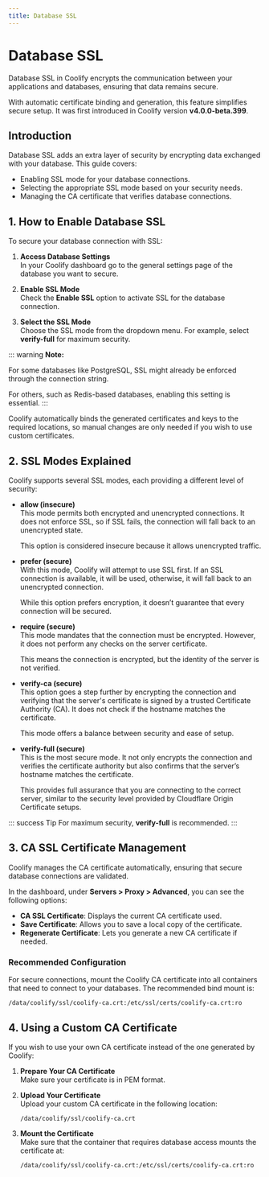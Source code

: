 ```yaml
---
title: Database SSL
---
```


# Database SSL
Database SSL in Coolify encrypts the communication between your applications and databases, ensuring that data remains secure. 

With automatic certificate binding and generation, this feature simplifies secure setup. It was first introduced in Coolify version **v4.0.0-beta.399**.



## Introduction
Database SSL adds an extra layer of security by encrypting data exchanged with your database. This guide covers:
- Enabling SSL mode for your database connections.
- Selecting the appropriate SSL mode based on your security needs.
- Managing the CA certificate that verifies database connections.


## 1. How to Enable Database SSL
To secure your database connection with SSL:

1. **Access Database Settings**  
   In your Coolify dashboard go to the general settings page of the database you want to secure.

2. **Enable SSL Mode**  
   Check the **Enable SSL** option to activate SSL for the database connection.

3. **Select the SSL Mode**  
   Choose the SSL mode from the dropdown menu. For example, select **verify-full** for maximum security.  
   
   <ZoomableImage src="/docs/images/knowledge-base/database-ssl/enable.webp" />

::: warning **Note:** 

For some databases like PostgreSQL, SSL might already be enforced through the connection string. 

For others, such as Redis-based databases, enabling this setting is essential.
:::

Coolify automatically binds the generated certificates and keys to the required locations, so manual changes are only needed if you wish to use custom certificates.


## 2. SSL Modes Explained
Coolify supports several SSL modes, each providing a different level of security:

- **allow (insecure)**  
  This mode permits both encrypted and unencrypted connections. It does not enforce SSL, so if SSL fails, the connection will fall back to an unencrypted state. 
  
  This option is considered insecure because it allows unencrypted traffic.

- **prefer (secure)**  
  With this mode, Coolify will attempt to use SSL first. If an SSL connection is available, it will be used, otherwise, it will fall back to an unencrypted connection. 
  
  While this option prefers encryption, it doesn’t guarantee that every connection will be secured.

- **require (secure)**  
  This mode mandates that the connection must be encrypted. However, it does not perform any checks on the server certificate. 
  
  This means the connection is encrypted, but the identity of the server is not verified.

- **verify-ca (secure)**  
  This option goes a step further by encrypting the connection and verifying that the server's certificate is signed by a trusted Certificate Authority (CA). It does not check if the hostname matches the certificate. 
  
  This mode offers a balance between security and ease of setup.

- **verify-full (secure)**  
  This is the most secure mode. It not only encrypts the connection and verifies the certificate authority but also confirms that the server’s hostname matches the certificate. 
  
  This provides full assurance that you are connecting to the correct server, similar to the security level provided by Cloudflare Origin Certificate setups.

::: success Tip
For maximum security, **verify-full** is recommended.
:::


## 3. CA SSL Certificate Management
Coolify manages the CA certificate automatically, ensuring that secure database connections are validated. 

In the dashboard, under **Servers > Proxy > Advanced**, you can see the following options:

- **CA SSL Certificate**: Displays the current CA certificate used.
- **Save Certificate**: Allows you to save a local copy of the certificate.
- **Regenerate Certificate**: Lets you generate a new CA certificate if needed.


### Recommended Configuration
For secure connections, mount the Coolify CA certificate into all containers that need to connect to your databases. The recommended bind mount is:

```
/data/coolify/ssl/coolify-ca.crt:/etc/ssl/certs/coolify-ca.crt:ro
```


## 4. Using a Custom CA Certificate
If you wish to use your own CA certificate instead of the one generated by Coolify:

1. **Prepare Your CA Certificate**  
   Make sure your certificate is in PEM format.

2. **Upload Your Certificate**  
   Upload your custom CA certificate in the following location:
   ```
   /data/coolify/ssl/coolify-ca.crt
   ```

3. **Mount the Certificate**  
   Make sure that the container that requires database access mounts the certificate at:
   ```
   /data/coolify/ssl/coolify-ca.crt:/etc/ssl/certs/coolify-ca.crt:ro
   ```
